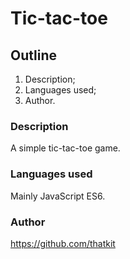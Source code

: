 # Tic-tac-toe

## Outline

1. Description;
2. Languages used;
3. Author.

### Description

A simple tic-tac-toe game.

### Languages used

Mainly JavaScript ES6.

### Author

https://github.com/thatkit